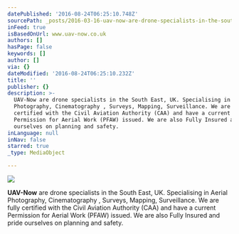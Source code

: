 ```yaml
---
datePublished: '2016-08-24T06:25:10.748Z'
sourcePath: _posts/2016-03-16-uav-now-are-drone-specialists-in-the-south-east-uk-specia.md
inFeed: true
isBasedOnUrl: www.uav-now.co.uk
authors: []
hasPage: false
keywords: []
author: []
via: {}
dateModified: '2016-08-24T06:25:10.232Z'
title: ''
publisher: {}
description: >-
  UAV-Now are drone specialists in the South East, UK. Specialising in Aerial
  Photography, Cinematography , Surveys, Mapping, Surveillance. We are fully
  certified with the Civil Aviation Authority (CAA) and have a current
  Permission for Aerial Work (PFAW) issued. We are also Fully Insured and pride
  ourselves on planning and safety.
inLanguage: null
inNav: false
starred: true
_type: MediaObject

---
```

![](https://s3-us-west-2.amazonaws.com/the-grid-img/p/a2167dfb2ecd922eb1886111498a9a338a4b60be.jpg)

**UAV-Now** are drone specialists in the South East, UK. Specialising in Aerial Photography, Cinematography , Surveys, Mapping, Surveillance. We are fully certified with the Civil Aviation Authority (CAA) and have a current Permission for Aerial Work (PFAW) issued. We are also Fully Insured and pride ourselves on planning and safety.